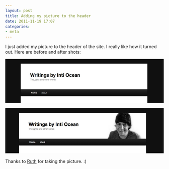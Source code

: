 ```yaml
---
layout: post
title: Adding my picture to the header
date: 2011-11-19 17:07
categories:
- meta
---
```


I just added my picture to the header of the site. I really like how it turned out. Here are before and after shots:

![before](/images/content/20111119-before.jpg)

![after](/images/content/20111119-after.jpg)

Thanks to [Ruth](http://ruthhardy.co.uk) for taking the picture. :)